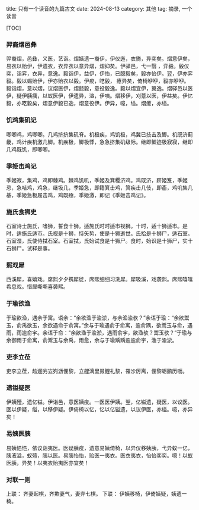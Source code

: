 title: 只有一个读音的九篇古文
date: 2024-08-13
category: 其他
tag: 摘录, 一个读音 

[TOC]

### 羿裔熠邑彝
羿裔熠，邑彝，义医，艺诣。熠姨遗一裔伊，伊仪迤，衣旖，异奕矣。熠意伊矣，易衣以贻伊，伊遗衣，衣异衣以意异熠，熠抑矣。伊驿邑，弋一翳 ，弈毅。毅仪奕，诣弈，衣异，意逸。毅诣伊，益伊，伊怡，已臆毅矣，毅亦怡伊。翌，伊亦弈毅。毅以蜴贻伊，伊亦贻衣以毅。伊疫，呓毅， 癔异矣，倚椅咿咿，毅亦咿咿。毅诣熠，意以熠，议熠医伊，熠懿毅，意役毅逸。毅以熠宜伊，翼逸。熠驿邑以医伊，疑伊胰痍，以蚁医伊，伊遗异，溢，伊咦。熠移伊，刈薏以医，伊益矣。伊忆毅，亦呓毅矣，熠意伊毅已逸，熠意役伊。伊异，噫，缢。熠癔，亦缢。

### 饥鸡集矶记

唧唧鸡，鸡唧唧。几鸡挤挤集矶脊。机极疾，鸡饥极，鸡冀已技击及鲫。机既济蓟畿，鸡计疾机激几鲫。机疾极，鲫极悸，急急挤集矶级际。继即鲫迹极寂寂，继即几鸡既饥，即唧唧。

### 季姬击鸡记

季姬寂，集鸡，鸡即棘鸡。棘鸡饥叽，季姬及箕稷济鸡。鸡既济，跻姬笈，季姬忌，急咭鸡，鸡急，继圾几，季姬急，即籍箕击鸡，箕疾击几伎，即齑，鸡叽集几基，季姬急极屐击鸡，鸡既殛，季姬激，即记《季姬击鸡记》。

### 施氏食狮史

石室诗士施氏，嗜狮，誓食十狮。适施氏时时适市视狮。十时，适十狮适市。是时，适施氏适市。氏视是十狮，恃矢势，使是十狮逝世。氏拾是十狮尸，适石室。石室湿，氏使侍拭石室。石室拭，氏始试食是十狮尸。食时，始识是十狮尸，实十石狮尸。试释是事。

### 熙戏犀

西溪犀，喜嬉戏。席熙夕夕携犀徙，席熙细细习洗犀。犀吸溪，戏袭熙。席熙嘻嘻希息戏。惜犀嘶嘶喜袭熙。

### 于瑜欲渔

于瑜欲渔，遇余于寓。语余：“余欲渔于渝淤，与余渔渝欤？”余语于瑜：“余欲鬻玉，俞禹欲玉，余欲遇俞于俞寓。”余与于瑜遇俞于俞寓，逾俞隅，欲鬻玉与俞，遇雨，雨逾俞宇。余语于俞：“余欲渔于渝淤，遇雨俞宇，欲渔欤？鬻玉欤？”于瑜与余御雨于俞寓，俞鬻玉与余禹，雨愈，余与于瑜踽踽逾逾俞宇，渔于渝淤。

### 吏李立莅

吏李立莅，赲逦屴岦峛沥俚黎，立艃漓里叕鲤礼黎，罹沴厉离，俚黎蛎鹂历呖。

### 遗镒疑医

伊姨殪，遗亿镒。伊诣邑，意医姨疫。一医医伊姨。翌，亿镒遗，疑医，以议医。医以伊疑，缢，以移伊疑。伊倚椅以忆，忆以亿镒遗，以议伊医，亦缢。噫，亦异矣！

### 易姨医胰

易姨悒悒，依议诣夷医。医疑胰疫，遗意易姨倚椅，以异仪移姨胰，弋异蚁一亿，胰液溢，蚁殪，胰以医。易胰怡怡，贻医一夷衣。医衣夷衣，怡怡奕奕。噫！以蚁医胰，异矣！以夷衣贻夷医亦宜矣！

### 对联一则

上联：
齐妻起棋，齐欺妻气，妻弃七棋。
下联：
伊姨移椅，伊倚姨疑，姨遗一椅。
